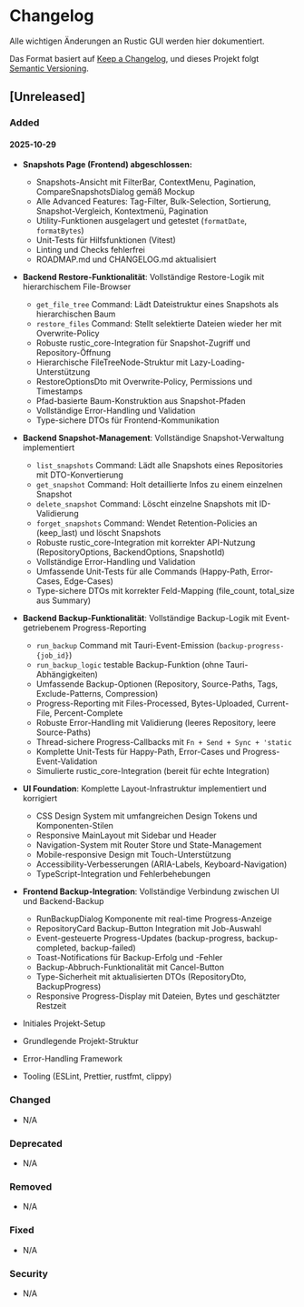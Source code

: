 # Changelog

Alle wichtigen Änderungen an Rustic GUI werden hier dokumentiert.

Das Format basiert auf [Keep a Changelog](https://keepachangelog.com/en/1.0.0/),
und dieses Projekt folgt [Semantic Versioning](https://semver.org/spec/v2.0.0.html).

## [Unreleased]

### Added

#### 2025-10-29

- **Snapshots Page (Frontend) abgeschlossen:**
  - Snapshots-Ansicht mit FilterBar, ContextMenu, Pagination, CompareSnapshotsDialog gemäß Mockup
  - Alle Advanced Features: Tag-Filter, Bulk-Selection, Sortierung, Snapshot-Vergleich, Kontextmenü, Pagination
  - Utility-Funktionen ausgelagert und getestet (`formatDate`, `formatBytes`)
  - Unit-Tests für Hilfsfunktionen (Vitest)
  - Linting und Checks fehlerfrei
  - ROADMAP.md und CHANGELOG.md aktualisiert

- **Backend Restore-Funktionalität**: Vollständige Restore-Logik mit hierarchischem File-Browser
  - `get_file_tree` Command: Lädt Dateistruktur eines Snapshots als hierarchischen Baum
  - `restore_files` Command: Stellt selektierte Dateien wieder her mit Overwrite-Policy
  - Robuste rustic_core-Integration für Snapshot-Zugriff und Repository-Öffnung
  - Hierarchische FileTreeNode-Struktur mit Lazy-Loading-Unterstützung
  - RestoreOptionsDto mit Overwrite-Policy, Permissions und Timestamps
  - Pfad-basierte Baum-Konstruktion aus Snapshot-Pfaden
  - Vollständige Error-Handling und Validation
  - Type-sichere DTOs für Frontend-Kommunikation
- **Backend Snapshot-Management**: Vollständige Snapshot-Verwaltung implementiert
  - `list_snapshots` Command: Lädt alle Snapshots eines Repositories mit DTO-Konvertierung
  - `get_snapshot` Command: Holt detaillierte Infos zu einem einzelnen Snapshot
  - `delete_snapshot` Command: Löscht einzelne Snapshots mit ID-Validierung
  - `forget_snapshots` Command: Wendet Retention-Policies an (keep_last) und löscht Snapshots
  - Robuste rustic_core-Integration mit korrekter API-Nutzung (RepositoryOptions, BackendOptions, SnapshotId)
  - Vollständige Error-Handling und Validation
  - Umfassende Unit-Tests für alle Commands (Happy-Path, Error-Cases, Edge-Cases)
  - Type-sichere DTOs mit korrekter Feld-Mapping (file_count, total_size aus Summary)
- **Backend Backup-Funktionalität**: Vollständige Backup-Logik mit Event-getriebenem Progress-Reporting
  - `run_backup` Command mit Tauri-Event-Emission (`backup-progress-{job_id}`)
  - `run_backup_logic` testable Backup-Funktion (ohne Tauri-Abhängigkeiten)
  - Umfassende Backup-Optionen (Repository, Source-Paths, Tags, Exclude-Patterns, Compression)
  - Progress-Reporting mit Files-Processed, Bytes-Uploaded, Current-File, Percent-Complete
  - Robuste Error-Handling mit Validierung (leeres Repository, leere Source-Paths)
  - Thread-sichere Progress-Callbacks mit `Fn + Send + Sync + 'static`
  - Komplette Unit-Tests für Happy-Path, Error-Cases und Progress-Event-Validation
  - Simulierte rustic_core-Integration (bereit für echte Integration)
- **UI Foundation**: Komplette Layout-Infrastruktur implementiert und korrigiert
  - CSS Design System mit umfangreichen Design Tokens und Komponenten-Stilen
  - Responsive MainLayout mit Sidebar und Header
  - Navigation-System mit Router Store und State-Management
  - Mobile-responsive Design mit Touch-Unterstützung
  - Accessibility-Verbesserungen (ARIA-Labels, Keyboard-Navigation)
  - TypeScript-Integration und Fehlerbehebungen
- **Frontend Backup-Integration**: Vollständige Verbindung zwischen UI und Backend-Backup
  - RunBackupDialog Komponente mit real-time Progress-Anzeige
  - RepositoryCard Backup-Button Integration mit Job-Auswahl
  - Event-gesteuerte Progress-Updates (backup-progress, backup-completed, backup-failed)
  - Toast-Notifications für Backup-Erfolg und -Fehler
  - Backup-Abbruch-Funktionalität mit Cancel-Button
  - Type-Sicherheit mit aktualisierten DTOs (RepositoryDto, BackupProgress)
  - Responsive Progress-Display mit Dateien, Bytes und geschätzter Restzeit
- Initiales Projekt-Setup
- Grundlegende Projekt-Struktur
- Error-Handling Framework
- Tooling (ESLint, Prettier, rustfmt, clippy)

### Changed

- N/A

### Deprecated

- N/A

### Removed

- N/A

### Fixed

- N/A

### Security

- N/A
